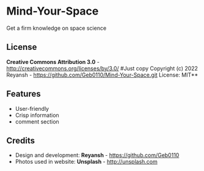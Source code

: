 Mind-Your-Space
=============

Get a firm knowledge on space science

License
-------
**Creative Commons Attribution 3.0** - http://creativecommons.org/licenses/by/3.0/
#Just copy
Copyright (c) 2022 Reyansh - https://github.com/Geb0110/Mind-Your-Space.git
License: MIT**


Features
-----------

* User-friendly
* Crisp information
* comment section

Credits
-------
* Design and development: **Reyansh** - https://github.com/Geb0110
* Photos used in website: **Unsplash** - http://unsplash.com
